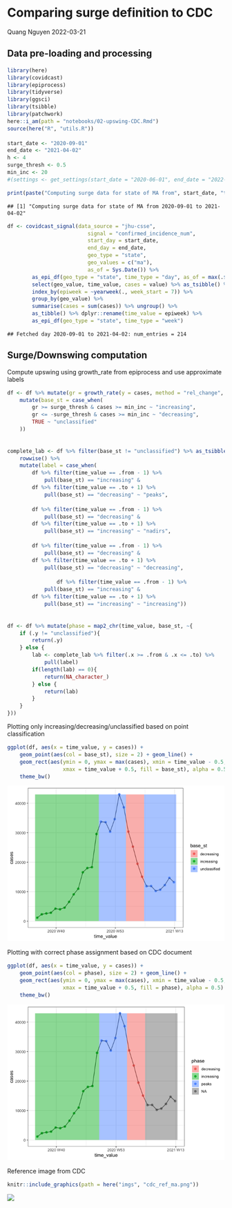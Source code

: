 Comparing surge definition to CDC
================
Quang Nguyen
2022-03-21

## Data pre-loading and processing

``` r
library(here)
library(covidcast)
library(epiprocess)
library(tidyverse)
library(ggsci)
library(tsibble)
library(patchwork)
here::i_am(path = "notebooks/02-upswing-CDC.Rmd")
source(here("R", "utils.R"))

start_date <- "2020-09-01"
end_date <- "2021-04-02"
h <- 4
surge_thresh <- 0.5
min_inc <- 20
#(settings <- get_settings(start_date = "2020-06-01", end_date = "2022-03-01"))
```

``` r
print(paste("Computing surge data for state of MA from", start_date, "to", end_date))
```

    ## [1] "Computing surge data for state of MA from 2020-09-01 to 2021-04-02"

``` r
df <- covidcast_signal(data_source = "jhu-csse", 
                          signal = "confirmed_incidence_num", 
                          start_day = start_date, 
                          end_day = end_date, 
                          geo_type = "state",
                          geo_values = c("ma"),
                          as_of = Sys.Date()) %>% 
        as_epi_df(geo_type = "state", time_type = "day", as_of = max(.$issue)) %>% 
        select(geo_value, time_value, cases = value) %>% as_tsibble() %>%
        index_by(epiweek = ~yearweek(., week_start = 7)) %>% 
        group_by(geo_value) %>% 
        summarise(cases = sum(cases)) %>% ungroup() %>% 
        as_tibble() %>% dplyr::rename(time_value = epiweek) %>% 
        as_epi_df(geo_type = "state", time_type = "week")
```

    ## Fetched day 2020-09-01 to 2021-04-02: num_entries = 214

## Surge/Downswing computation

Compute upswing using growth_rate from epiprocess and use approximate
labels

``` r
df <- df %>% mutate(gr = growth_rate(y = cases, method = "rel_change", h = h) * h) %>% 
    mutate(base_st = case_when(
        gr >= surge_thresh & cases >= min_inc ~ "increasing",
        gr <= -surge_thresh & cases >= min_inc ~ "decreasing", 
        TRUE ~ "unclassified"
    ))


complete_lab <- df %>% filter(base_st != "unclassified") %>% as_tsibble() %>% tsibble::count_gaps() %>% 
    rowwise() %>%
    mutate(label = case_when(
        df %>% filter(time_value == .from - 1) %>% 
            pull(base_st) == "increasing" & 
        df %>% filter(time_value == .to + 1) %>% 
            pull(base_st) == "decreasing" ~ "peaks",
        
        df %>% filter(time_value == .from - 1) %>% 
            pull(base_st) == "decreasing" & 
        df %>% filter(time_value == .to + 1) %>% 
            pull(base_st) == "increasing" ~ "nadirs",
        
        df %>% filter(time_value == .from - 1) %>% 
            pull(base_st) == "decreasing" & 
        df %>% filter(time_value == .to + 1) %>% 
            pull(base_st) == "decreasing" ~ "decreasing",
        
                df %>% filter(time_value == .from - 1) %>% 
            pull(base_st) == "increasing" & 
        df %>% filter(time_value == .to + 1) %>% 
            pull(base_st) == "increasing" ~ "increasing"))


df <- df %>% mutate(phase = map2_chr(time_value, base_st, ~{
    if (.y != "unclassified"){
        return(.y)
    } else {
        lab <- complete_lab %>% filter(.x >= .from & .x <= .to) %>% 
            pull(label)
        if(length(lab) == 0){
            return(NA_character_)
        } else {
            return(lab)
        }
    }
}))
```

Plotting only increasing/decreasing/unclassified based on point
classification

``` r
ggplot(df, aes(x = time_value, y = cases)) + 
    geom_point(aes(col = base_st), size = 2) + geom_line() +  
    geom_rect(aes(ymin = 0, ymax = max(cases), xmin = time_value - 0.5, 
                  xmax = time_value + 0.5, fill = base_st), alpha = 0.5) +
    theme_bw()
```

![](02-upswing-CDC_files/figure-gfm/unnamed-chunk-4-1.png)<!-- -->

Plotting with correct phase assignment based on CDC document

``` r
ggplot(df, aes(x = time_value, y = cases)) + 
    geom_point(aes(col = phase), size = 2) + geom_line() +  
    geom_rect(aes(ymin = 0, ymax = max(cases), xmin = time_value - 0.5, 
                  xmax = time_value + 0.5, fill = phase), alpha = 0.5) +
    theme_bw()
```

![](02-upswing-CDC_files/figure-gfm/unnamed-chunk-5-1.png)<!-- -->

Reference image from CDC

``` r
knitr::include_graphics(path = here("imgs", "cdc_ref_ma.png"))
```

![](/Users/quangnguyen/projects/upswing_downswing/imgs/cdc_ref_ma.png)<!-- -->
